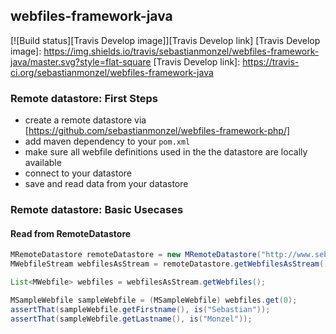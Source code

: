 ## webfiles-framework-java

[![Build status][Travis Develop image]][Travis Develop link]
[Travis Develop image]: https://img.shields.io/travis/sebastianmonzel/webfiles-framework-java/master.svg?style=flat-square
[Travis Develop link]: https://travis-ci.org/sebastianmonzel/webfiles-framework-java


### Remote datastore: First Steps
 - create a remote datastore via [https://github.com/sebastianmonzel/webfiles-framework-php/]
 - add maven dependency to your `pom.xml`
 - make sure all webfile definitions used in the the datastore are locally available
 - connect to your datastore
 - save and read data from your datastore
 
### Remote datastore: Basic Usecases
 
#### Read from RemoteDatastore
```java
MRemoteDatastore remoteDatastore = new MRemoteDatastore("http://www.sebastianmonzel.de/datastore/");
MWebfileStream webfilesAsStream = remoteDatastore.getWebfilesAsStream();

List<MWebfile> webfiles = webfilesAsStream.getWebfiles();

MSampleWebfile sampleWebfile = (MSampleWebfile) webfiles.get(0);
assertThat(sampleWebfile.getFirstname(), is("Sebastian"));
assertThat(sampleWebfile.getLastname(), is("Monzel"));
```

